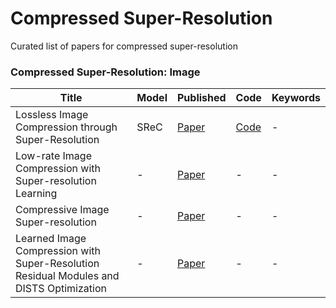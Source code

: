 # Compressed Super-Resolution

Curated list of papers for compressed super-resolution

### Compressed Super-Resolution: Image

| Title                  | Model                  | Published                                                    | Code                                                         | Keywords                                                     |
| ---------------------- | ---------------------- | ------------------------------------------------------------ | ------------------------------------------------------------ | ------------------------------------------------------------ |
|Lossless Image Compression through Super-Resolution        |       SReC     | [Paper](https://arxiv.org/pdf/2004.02872.pdf)            | [Code](https://github.com/caoscott/SReC)              | -      |
| Low-rate Image Compression with Super-resolution Learning |      -        | [Paper](https://openaccess.thecvf.com/content_CVPRW_2020/papers/w7/Gao_Low-Rate_Image_Compression_With_Super-Resolution_Learning_CVPRW_2020_paper.pdf) |  -        | -      |
| Compressive Image Super-resolution |  - | [Paper](https://web.ece.ucsb.edu/~psen/Papers/Asilomar09_CompressiveSuperRes.pdf) | - | - |
| Learned Image Compression with Super-Resolution Residual Modules and DISTS Optimization | - | [Paper](https://openaccess.thecvf.com/content/CVPR2021W/CLIC/papers/Suzuki_Learned_Image_Compression_With_Super-Resolution_Residual_Modules_and_DISTS_Optimization_CVPRW_2021_paper.pdf) | - | - | 
